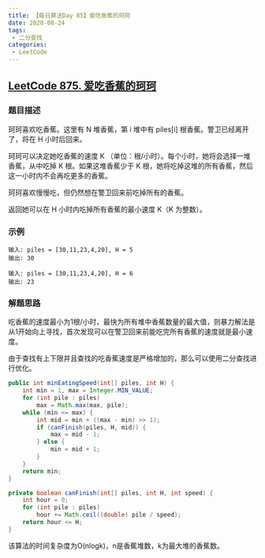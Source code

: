 ```yaml
---
title: 【每日算法Day 85】爱吃香蕉的珂珂
date: 2020-08-24
tags:
 - 二分查找
categories:
 - LeetCode
---
```


## [LeetCode 875. 爱吃香蕉的珂珂](https://leetcode-cn.com/problems/koko-eating-bananas/)
### 题目描述
珂珂喜欢吃香蕉。这里有 N 堆香蕉，第 i 堆中有 piles[i] 根香蕉。警卫已经离开了，将在 H 小时后回来。

珂珂可以决定她吃香蕉的速度 K （单位：根/小时）。每个小时，她将会选择一堆香蕉，从中吃掉 K 根。如果这堆香蕉少于 K 根，她将吃掉这堆的所有香蕉，然后这一小时内不会再吃更多的香蕉。  

珂珂喜欢慢慢吃，但仍然想在警卫回来前吃掉所有的香蕉。

返回她可以在 H 小时内吃掉所有香蕉的最小速度 K（K 为整数）。

### 示例
```
输入: piles = [30,11,23,4,20], H = 5
输出: 30

输入: piles = [30,11,23,4,20], H = 6
输出: 23
```

### 解题思路
吃香蕉的速度最小为1根/小时，最快为所有堆中香蕉数量的最大值，则暴力解法是从1开始向上寻找，首次发现可以在警卫回来前能吃完所有香蕉的速度就是最小速度。

由于查找有上下限并且查找的吃香蕉速度是严格增加的，那么可以使用二分查找进行优化。
```java
public int minEatingSpeed(int[] piles, int H) {
    int min = 1, max = Integer.MIN_VALUE;
    for (int pile : piles)
        max = Math.max(max, pile);
    while (min <= max) {
        int mid = min + ((max - min) >> 1);
        if (canFinish(piles, H, mid)) {
            max = mid - 1;
        } else {
            min = mid + 1;
        }
    }
    return min;
}

private boolean canFinish(int[] piles, int H, int speed) {
    int hour = 0;
    for (int pile : piles)
        hour += Math.ceil((double) pile / speed);
    return hour <= H;
}
```
该算法的时间复杂度为O(nlogk)，n是香蕉堆数，k为最大堆的香蕉数。